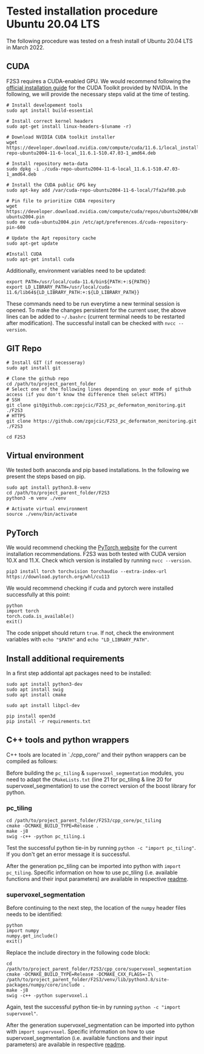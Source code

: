 # Tested installation procedure Ubuntu 20.04 LTS
The following procedure was tested on a fresh install of Ubuntu 20.04 LTS in March 2022.

## CUDA
F2S3 requires a CUDA-enabled GPU. We would recommend following the [official installation guide](https://docs.nvidia.com/cuda/cuda-installation-guide-linux/index.html) for the CUDA Toolkit provided by NVIDIA. In the following, we will provide the necessary steps valid at the time of testing.

```shell
# Install developement tools
sudo apt install build-essential

# Install correct kernel headers
sudo apt-get install linux-headers-$(uname -r)

# Download NVIDIA CUDA toolkit installer
wget https://developer.download.nvidia.com/compute/cuda/11.6.1/local_installers/cuda-repo-ubuntu2004-11-6-local_11.6.1-510.47.03-1_amd64.deb

# Install repository meta-data
sudo dpkg -i ./cuda-repo-ubuntu2004-11-6-local_11.6.1-510.47.03-1_amd64.deb

# Install the CUDA public GPG key
sudo apt-key add /var/cuda-repo-ubuntu2004-11-6-local/7fa2af80.pub

# Pin file to prioritize CUDA repository
wget https://developer.download.nvidia.com/compute/cuda/repos/ubuntu2004/x86_64/cuda-ubuntu2004.pin
sudo mv cuda-ubuntu2004.pin /etc/apt/preferences.d/cuda-repository-pin-600

# Update the Apt repository cache
sudo apt-get update

#Install CUDA
sudo apt-get install cuda
```

Additionally, environment variables need to be updated:
```shell
export PATH=/usr/local/cuda-11.6/bin${PATH:+:${PATH}}
export LD_LIBRARY_PATH=/usr/local/cuda-11.6/lib64${LD_LIBRARY_PATH:+:${LD_LIBRARY_PATH}}
```

These commands need to be run everytime a new terminal session is opened. To make the changes persistent for the current user, the above lines can be added to `~/.bashrc` (current terminal needs to be restarted after modification). The successful install can be checked with `nvcc --version`.

## GIT Repo

```shell
# Install GIT (if necesseray)
sudo apt install git

# Clone the github repo
cd /path/to/project_parent_folder
# Select one of the following lines depending on your mode of github access (if you don't know the difference then select HTTPS)
# SSH
git clone git@github.com:zgojcic/F2S3_pc_deformaton_monitoring.git ./F2S3
# HTTPS
git clone https://github.com/zgojcic/F2S3_pc_deformaton_monitoring.git ./F2S3

cd F2S3
```

## Virtual environment
We tested both anaconda and pip based installations. In the following we present the steps based on pip.

```shell
sudo apt install python3.8-venv
cd /path/to/project_parent_folder/F2S3
python3 -m venv ./venv

# Activate virtual environment
source ./venv/bin/activate
```

## PyTorch
We would recommend checking the [PyTorch website](https://pytorch.org/get-started/locally/) for the current installation recommendations. F2S3 was both tested with CUDA version 10.X and 11.X. Check which version is installed by running `nvcc --version`.  

```shell
pip3 install torch torchvision torchaudio --extra-index-url https://download.pytorch.org/whl/cu113
```

We would recommend checking if cuda and pytorch were installed successfully at this point:
```shell
python
import torch
torch.cuda.is_available()
exit()
```
The code snippet should return `true`. If not, check the environment variables with `echo "$PATH"` and `echo "LD_LIBRARY_PATH"`.

## Install additional requirements

In a first step addiontal apt packages need to be installed:
```shell
sudo apt install python3-dev
sudo apt install swig
sudo apt install cmake

sudo apt install libpcl-dev
```

```shell
pip install open3d
pip install -r requirements.txt
```

## C++ tools and python wrappers

C++ tools are located in `./cpp_core/' and their python wrappers can be compiled as follows:

Before building the `pc_tiling` & `supervoxel_segmentation` modules, you need to adapt the `CMakeLists.txt` (line 21 for pc_tiling  & line 20 for supervoxel_segmentation) to use the correct version of the boost library for python.

### pc_tiling

```shell
cd /path/to/project_parent_folder/F2S3/cpp_core/pc_tiling
cmake -DCMAKE_BUILD_TYPE=Release .
make -j8
swig -c++ -python pc_tiling.i
```

Test the successful python tie-in by running `python -c "import pc_tiling"`. If you don't get an error message it is successful.

After the generation pc_tiling can be imported into python with `import pc_tiling`. Specific information on how to use pc_tiling (i.e. available functions and their input parameters) are available in respective [readme](../cpp_core/pc_tiling/).


### supervoxel_segmentation
Before continuing to the next step, the location of the `numpy` header files needs to be identified:
```shell
python
import numpy
numpy.get_include()
exit()
```

Replace the include directory in the following code block: 
```shell
cd /path/to/project_parent_folder/F2S3/cpp_core/supervoxel_segmentation
cmake -DCMAKE_BUILD_TYPE=Release -DCMAKE_CXX_FLAGS=-I\ /path/to/project_parent_folder/F2S3/venv/lib/python3.8/site-packages/numpy/core/include .
make -j8
swig -c++ -python supervoxel.i
```

Again, test the successful python tie-in by running `python -c "import supervoxel"`.

After the generation supervoxel_segmentation can be imported into python with `import supervoxel`. Specific information on how to use supervoxel_segmentation (i.e. available functions and their input parameters) are available in respective [readme](../cpp_core/supervoxel_segmentation/).

